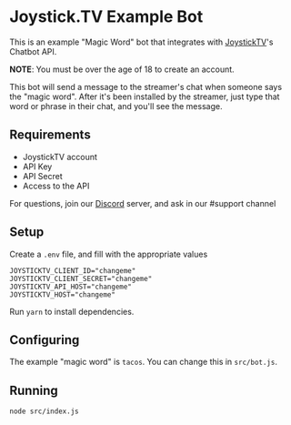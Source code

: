 # Joystick.TV Example Bot

This is an example "Magic Word" bot that integrates with [JoystickTV](https://joystick.tv)'s Chatbot API.

**NOTE**: You must be over the age of 18 to create an account.

This bot will send a message to the streamer's chat when someone says the "magic word". After it's been installed by the streamer, just type that word or phrase in their chat, and you'll see the message.

## Requirements

* JoystickTV account
* API Key
* API Secret
* Access to the API

For questions, join our [Discord](https://discord.gg/zKvCf8hrGP) server,
and ask in our #support channel

## Setup

Create a `.env` file, and fill with the appropriate values

```
JOYSTICKTV_CLIENT_ID="changeme"
JOYSTICKTV_CLIENT_SECRET="changeme"
JOYSTICKTV_API_HOST="changeme"
JOYSTICKTV_HOST="changeme"
```

Run `yarn` to install dependencies.

## Configuring

The example "magic word" is `tacos`. You can change this in `src/bot.js`.

## Running

`node src/index.js`
